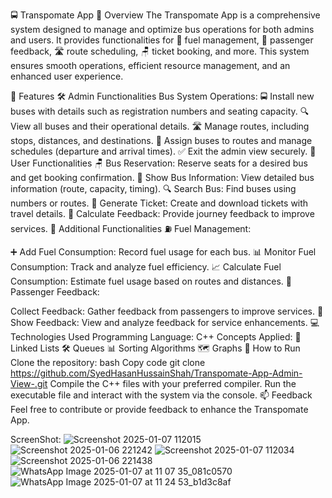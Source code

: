 🚍 Transpomate App
🌟 Overview
The Transpomate App is a comprehensive system designed to manage and optimize bus operations for both admins and users. It provides functionalities for 🚦 fuel management, 🧾 passenger feedback, 🛣️ route scheduling, 🪑 ticket booking, and more. This system ensures smooth operations, efficient resource management, and an enhanced user experience.

🔑 Features
🛠️ Admin Functionalities
Bus System Operations:
🚍 Install new buses with details such as registration numbers and seating capacity.
🔍 View all buses and their operational details.
🛣️ Manage routes, including stops, distances, and destinations.
📅 Assign buses to routes and manage schedules (departure and arrival times).
✅ Exit the admin view securely.
👥 User Functionalities
🪑 Bus Reservation: Reserve seats for a desired bus and get booking confirmation.
🚌 Show Bus Information: View detailed bus information (route, capacity, timing).
🔍 Search Bus: Find buses using numbers or routes.
🎫 Generate Ticket: Create and download tickets with travel details.
📝 Calculate Feedback: Provide journey feedback to improve services.
🔧 Additional Functionalities
⛽ Fuel Management:

➕ Add Fuel Consumption: Record fuel usage for each bus.
📊 Monitor Fuel Consumption: Track and analyze fuel efficiency.
📈 Calculate Fuel Consumption: Estimate fuel usage based on routes and distances.
📝 Passenger Feedback:

Collect Feedback: Gather feedback from passengers to improve services.
📄 Show Feedback: View and analyze feedback for service enhancements.
💻 Technologies Used
Programming Language: C++
Concepts Applied:
🔗 Linked Lists
🛠️ Queues
📊 Sorting Algorithms
🗺️ Graphs
🚀 How to Run
Clone the repository: 
bash
Copy code
git clone https://github.com/SyedHasanHussainShah/Transpomate-App-Admin-View-.git
Compile the C++ files with your preferred compiler.
Run the executable file and interact with the system via the console.
📫 Feedback
Feel free to contribute or provide feedback to enhance the Transpomate App.

ScreenShot:
![Screenshot 2025-01-07 112015](https://github.com/user-attachments/assets/91c00edd-faaf-4505-b32b-dcf04adb0998)
![Screenshot 2025-01-06 221242](https://github.com/user-attachments/assets/f91875f6-36a2-44f1-8f17-059789ad0187)
![Screenshot 2025-01-07 112034](https://github.com/user-attachments/assets/458123d0-ccd7-4756-9cb4-eeb945af110a)
![Screenshot 2025-01-06 221438](https://github.com/user-attachments/assets/c4d4e523-4ec1-4d84-a095-4c78414f4bdc)
![WhatsApp Image 2025-01-07 at 11 07 35_081c0570](https://github.com/user-attachments/assets/7719e8cd-2929-4d14-aec7-406b67e0d515)
![WhatsApp Image 2025-01-07 at 11 24 53_b1d3c8af](https://github.com/user-attachments/assets/8c71b559-ae7e-457a-86d9-c60b0e159f09)







